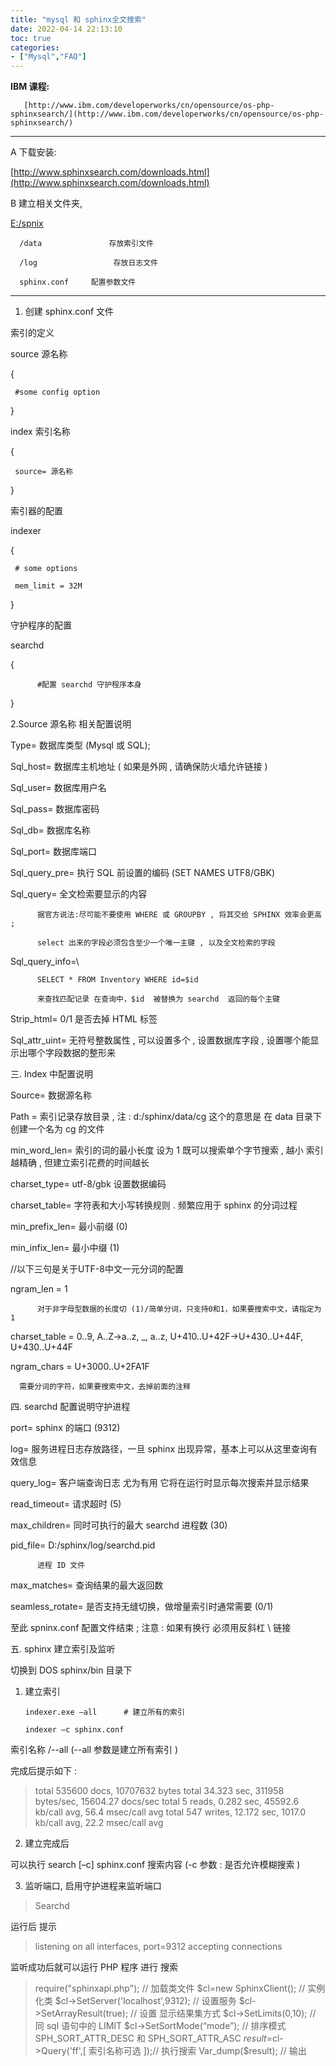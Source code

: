 ```yaml
---
title: "mysql 和 sphinx全文搜索"
date: 2022-04-14 22:13:10
toc: true
categories:
- ["Mysql","FAQ"]
---
```


**IBM 课程:**

       [http://www.ibm.com/developerworks/cn/opensource/os-php-sphinxsearch/](http://www.ibm.com/developerworks/cn/opensource/os-php-sphinxsearch/)

---

A 下载安装:

[http://www.sphinxsearch.com/downloads.html](http://www.sphinxsearch.com/downloads.html)

B 建立相关文件夹,  

[E:/spnix]()

      /data               存放索引文件 

      /log                 存放日志文件 

      sphinx.conf     配置参数文件 

---


1. 创建 sphinx.conf 文件

索引的定义

source 源名称

{

     #some config option 

}

index 索引名称

{

     source= 源名称 

}

索引器的配置

indexer

{

     # some options 

     mem_limit = 32M 

}

守护程序的配置

searchd

{

          #配置 searchd 守护程序本身

}

2.Source 源名称 相关配置说明

Type=                     数据库类型 (Mysql 或 SQL);

Sql_host=       数据库主机地址 ( 如果是外网 , 请确保防火墙允许链接 ) 

Sql_user=       数据库用户名 

Sql_pass=       数据库密码 

Sql_db=           数据库名称 

Sql_port=        数据库端口 

Sql_query_pre=   执行 SQL 前设置的编码 (SET NAMES UTF8/GBK)

Sql_query=       全文检索要显示的内容 

          据官方说法:尽可能不要使用 WHERE 或 GROUPBY , 将其交给 SPHINX 效率会更高 ;

          select 出来的字段必须包含至少一个唯一主键 , 以及全文检索的字段

Sql_query_info=\

          SELECT * FROM Inventory WHERE id=$id

          来查找匹配记录 在查询中，$id  被替换为 searchd  返回的每个主键

Strip_html= 0/1       是否去掉 HTML 标签 

Sql_attr_uint=        无符号整数属性 , 可以设置多个 , 设置数据库字段 , 设置哪个能显示出哪个字段数据的整形来 


三.     Index 中配置说明 

Source=              数据源名称 

Path =                索引记录存放目录 , 注 : d:/sphinx/data/cg 这个的意思是 在 data 目录下创建一个名为 cg 的文件 

min_word_len=        索引的词的最小长度 设为 1 既可以搜索单个字节搜索 , 越小 索引越精确 , 但建立索引花费的时间越长 

charset_type=         utf-8/gbk 设置数据编码 

charset_table=       字符表和大小写转换规则 . 频繁应用于 sphinx 的分词过程 

min_prefix_len=       最小前缀 (0) 

min_infix_len=      最小中缀 (1) 

//以下三句是关于UTF-8中文一元分词的配置

ngram_len =   1       

          对于非字母型数据的长度切 (1)/简单分词，只支持0和1，如果要搜索中文，请指定为1

charset_table  = 0..9, A..Z->a..z, _, a..z, U+410..U+42F->U+430..U+44F, U+430..U+44F 

ngram_chars     = U+3000..U+2FA1F 

      需要分词的字符，如果要搜索中文，去掉前面的注释 


四.     searchd 配置说明守护进程 

port=            sphinx 的端口 (9312) 

log=             服务进程日志存放路径，一旦 sphinx 出现异常，基本上可以从这里查询有效信息 

query_log=           客户端查询日志 尤为有用 它将在运行时显示每次搜索并显示结果 

read_timeout=        请求超时 (5) 

max_children=        同时可执行的最大 searchd 进程数 (30) 

pid_file= D:/sphinx/log/searchd.pid

          进程 ID 文件

max_matches=          查询结果的最大返回数 

seamless_rotate=     是否支持无缝切换，做增量索引时通常需要 (0/1) 

至此 spninx.conf 配置文件结束 ; 注意 : 如果有换行 必须用反斜杠 \ 链接


五.     sphinx 建立索引及监听 

切换到 DOS   sphinx/bin 目录下

1. 建立索引

       indexer.exe –all      # 建立所有的索引 

       indexer –c sphinx.conf  

索引名称 /--all (--all 参数是建立所有索引 )

完成后提示如下 :
> 
> total 535600 docs, 10707632 bytes
> total 34.323 sec, 311958 bytes/sec, 15604.27 docs/sec
> total 5 reads, 0.282 sec, 45592.6 kb/call avg, 56.4 msec/call avg
> total 547 writes, 12.172 sec, 1017.0 kb/call avg, 22.2 msec/call avg


2. 建立完成后

可以执行 search [–c] sphinx.conf 搜索内容 (-c 参数 : 是否允许模糊搜索 )

3. 监听端口, 启用守护进程来监听端口

> Searchd


运行后 提示

> listening on all interfaces, port=9312
> accepting connections


监听成功后就可以运行 PHP 程序 进行 搜索

> require("sphinxapi.php");                // 加载类文件 
> $cl=new SphinxClient();                  // 实例化类 
> $cl->SetServer('localhost',9312);             // 设置服务
> $cl->SetArrayResult(true);               // 设置 显示结果集方式 
> $cl->SetLimits(0,10);                    // 同 sql 语句中的 LIMIT 
> $cl->SetSortMode(“mode”);                // 排序模式 SPH_SORT_ATTR_DESC 和 SPH_SORT_ATTR_ASC 
> $result=$cl->Query('ff',[ 索引名称可选 ]);// 执行搜索
> Var_dump($result);                       // 输出

